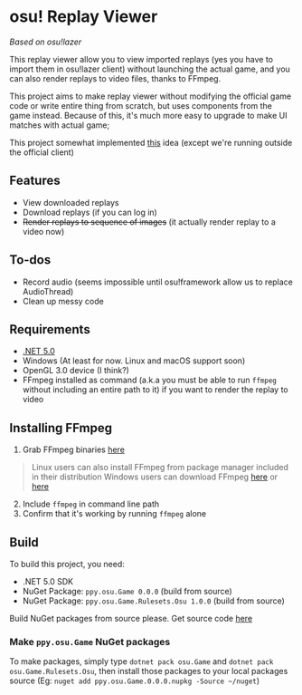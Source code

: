 # osu! Replay Viewer
_Based on osu!lazer_

This replay viewer allow you to view imported replays (yes you have to import them in osu!lazer
client) without launching the actual game, and you can also render replays to video files, thanks
to FFmpeg.

This project aims to make replay viewer without modifying the official game code or write entire
thing from scratch, but uses components from the game instead. Because of this, it's much more easy
to upgrade to make UI matches with actual game;

This project somewhat implemented [this](https://github.com/ppy/osu/discussions/12986) idea (except
we're running outside the official client)

## Features
- View downloaded replays
- Download replays (if you can log in)
- ~~Render replays to sequence of images~~ (it actually render replay to a video now)

## To-dos
- Record audio (seems impossible until osu!framework allow us to replace AudioThread)
- Clean up messy code

## Requirements
- [.NET 5.0](https://dotnet.microsoft.com/download/dotnet/5.0)
- Windows (At least for now. Linux and macOS support soon)
- OpenGL 3.0 device (I think?)
- FFmpeg installed as command (a.k.a you must be able to run ``ffmpeg`` without including an entire
  path to it) if you want to render the replay to video

## Installing FFmpeg
1. Grab FFmpeg binaries [here](https://www.ffmpeg.org/download.html)
  > Linux users can also install FFmpeg from package manager included in their distribution
  > Windows users can download FFmpeg [here](https://www.gyan.dev/ffmpeg/builds/) or
    [here](https://github.com/BtbN/FFmpeg-Builds/releases)
2. Include ``ffmpeg`` in command line path
3. Confirm that it's working by running ``ffmpeg`` alone

## Build
To build this project, you need:

- .NET 5.0 SDK
- NuGet Package: ``ppy.osu.Game 0.0.0`` (build from source)
- NuGet Package: ``ppy.osu.Game.Rulesets.Osu 1.0.0`` (build from source)

Build NuGet packages from source please. Get source code [here](https://github.com/ppy/osu)

### Make ``ppy.osu.Game`` NuGet packages
To make packages, simply type ``dotnet pack osu.Game`` and ``dotnet pack osu.Game.Rulesets.Osu``, then
install those packages to your local packages source (Eg: ``nuget add ppy.osu.Game.0.0.0.nupkg -Source
~/nuget``)
